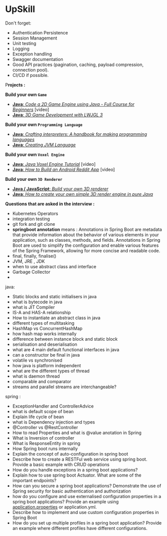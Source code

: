 # UpSkill

Don't forget:

- Authentication Persistence
- Session Management
- Unit testing
- Logging
- Exception handling
- Swagger documentation
- Good API practices (pagination, caching, payload compression, connection pool).
- CI/CD if possible.

 P**rojects :** 

**Build your own `Game`**

- [**Java**: *Code a 2D Game Engine using Java - Full Course for Beginners*](https://www.youtube.com/watch?v=025QFeZfeyM) [video]
- [**Java**: *3D Game Development with LWJGL 3*](https://lwjglgamedev.gitbooks.io/3d-game-development-with-lwjgl/content/)

**Build your own `Programming Language`**

- [**Java**: *Crafting interpreters: A handbook for making programming languages*](http://www.craftinginterpreters.com/)
- [**Java**: *Creating JVM Language*](http://jakubdziworski.github.io/categories.html#Enkel-ref)

**Build your own `Voxel Engine`**

- [**Java**: *Java Voxel Engine Tutorial*](https://www.youtube.com/watch?v=QZ4Vk2PkPZk&list=PL80Zqpd23vJfyWQi-8FKDbeO_ZQamLKJL) [video]
- [**Java**: *How to Build an Android Reddit App*](https://www.youtube.com/playlist?list=PLgCYzUzKIBE9HUJU-upNvl3TRVAo9W47y) [video]

**Build your own `3D Renderer`**

- [**Java / JavaScript**: *Build your own 3D renderer*](https://avik-das.github.io/build-your-own-raytracer/)
- [**Java**: *How to create your own simple 3D render engine in pure Java*](http://blog.rogach.org/2015/08/how-to-create-your-own-simple-3d-render.html)

**Questions that are asked in the interview :**

- Kubernetes Operators
- integration testing
- git fork and git clone
- **springboot annotation** means : Annotations in Spring Boot are metadata that provide information about the behavior of various elements in your application, such as classes, methods, and fields. Annotations in Spring Boot are used to simplify the configuration and enable various features of the Spring Framework, allowing for more concise and readable code.
- final, finally, finalise()
- JVM, JRE , JDK
- when to use abstract class and interface
- Garbage Collector
- 

java:

- Static blocks and static initialisers in java
- what is bytecode in java
- what is JIT Compiler
- IS-A and HAS-A relationship
- How to instantiate an abstract class in java
- different types of multitasking
- HashMap vs ConcurrentHashMap
- how hash map works internally
- difference between instance block and static block
- serialisation and deserialisation
- what are 4 main default functional interfaces in java
- can a constructor be final in java
- volatile vs synchronised
- how java is platform independent
- what are the different types of thread
- what is daemon thread
- comparable and comparator
- streams and parallel streams are interchangeable?

spring :

- ExceptionHandler and ControllerAdvice
- what is default scope of bean
- Explain life cycle of bean
- what is Dependency injection and types
- @Controller vs @RestController
- How to read Properties and what is @value anotation in Spring
- What is Inversion of controller
- What is ResponseEntity in spring
- How Spring boot runs internally
- Explain the concept of auto-configuration in spring boot
- Describe how to create a RESTFul web service using spring boot. Provide a basic example with CRUD operations
- How do you handle exceptions in a spring boot applications?
- Explain how to use spring boot Actuator. What are some of the important endpoints?
- How can you secure a spring boot applications? Demonstrate the use of Spring security for basic authentication and authorization
- how do you configure and use externalised configuration properties in a spring boot applications? Provide an example using [application.properties](http://application.properties) or application.yml.
- Describe how to implement and use custom configuration properties in Spring Boot
- How do you set up multiple profiles in a spring boot application? Provide an example where different profiles have different configurations.